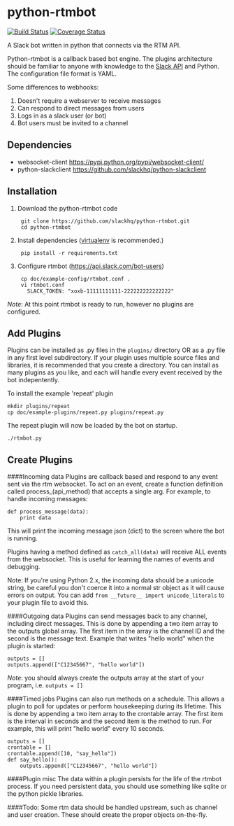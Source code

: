 python-rtmbot
=============

[![Build Status](https://travis-ci.org/slackhq/python-rtmbot.png)](https://travis-ci.org/slackhq/python-rtmbot)
[![Coverage Status](https://coveralls.io/repos/github/slackhq/python-rtmbot/badge.svg?branch=master)](https://coveralls.io/github/slackhq/python-rtmbot?branch=master)

A Slack bot written in python that connects via the RTM API.

Python-rtmbot is a callback based bot engine. The plugins architecture should be familiar to anyone with knowledge to the [Slack API](https://api.slack.com) and Python. The configuration file format is YAML.

Some differences to webhooks:

1. Doesn't require a webserver to receive messages
2. Can respond to direct messages from users
3. Logs in as a slack user (or bot)
4. Bot users must be invited to a channel

Dependencies
----------
* websocket-client https://pypi.python.org/pypi/websocket-client/
* python-slackclient https://github.com/slackhq/python-slackclient

Installation
-----------

1. Download the python-rtmbot code

        git clone https://github.com/slackhq/python-rtmbot.git
        cd python-rtmbot

2. Install dependencies ([virtualenv](http://virtualenv.readthedocs.org/en/latest/) is recommended.)

        pip install -r requirements.txt

3. Configure rtmbot (https://api.slack.com/bot-users)

        cp doc/example-config/rtmbot.conf .
        vi rtmbot.conf
          SLACK_TOKEN: "xoxb-11111111111-222222222222222"

*Note*: At this point rtmbot is ready to run, however no plugins are configured.

Add Plugins
-------

Plugins can be installed as .py files in the ```plugins/``` directory OR as a .py file in any first level subdirectory. If your plugin uses multiple source files and libraries, it is recommended that you create a directory. You can install as many plugins as you like, and each will handle every event received by the bot indepentently.

To install the example 'repeat' plugin

    mkdir plugins/repeat
    cp doc/example-plugins/repeat.py plugins/repeat.py

The repeat plugin will now be loaded by the bot on startup.

    ./rtmbot.py

Create Plugins
--------

####Incoming data
Plugins are callback based and respond to any event sent via the rtm websocket. To act on an event, create a function definition called process_(api_method) that accepts a single arg. For example, to handle incoming messages:

    def process_message(data):
        print data

This will print the incoming message json (dict) to the screen where the bot is running.

Plugins having a method defined as ```catch_all(data)``` will receive ALL events from the websocket. This is useful for learning the names of events and debugging.

Note: If you're using Python 2.x, the incoming data should be a unicode string, be careful you don't coerce it into a normal str object as it will cause errors on output. You can add `from __future__ import unicode_literals` to your plugin file to avoid this.

####Outgoing data
Plugins can send messages back to any channel, including direct messages. This is done by appending a two item array to the outputs global array. The first item in the array is the channel ID and the second is the message text. Example that writes "hello world" when the plugin is started:

    outputs = []
    outputs.append(["C12345667", "hello world"])

*Note*: you should always create the outputs array at the start of your program, i.e. ```outputs = []```

####Timed jobs
Plugins can also run methods on a schedule. This allows a plugin to poll for updates or perform housekeeping during its lifetime. This is done by appending a two item array to the crontable array. The first item is the interval in seconds and the second item is the method to run. For example, this will print "hello world" every 10 seconds.

    outputs = []
    crontable = []
    crontable.append([10, "say_hello"])
    def say_hello():
        outputs.append(["C12345667", "hello world"])

####Plugin misc
The data within a plugin persists for the life of the rtmbot process. If you need persistent data, you should use something like sqlite or the python pickle libraries.

####Todo:
Some rtm data should be handled upstream, such as channel and user creation. These should create the proper objects on-the-fly.
